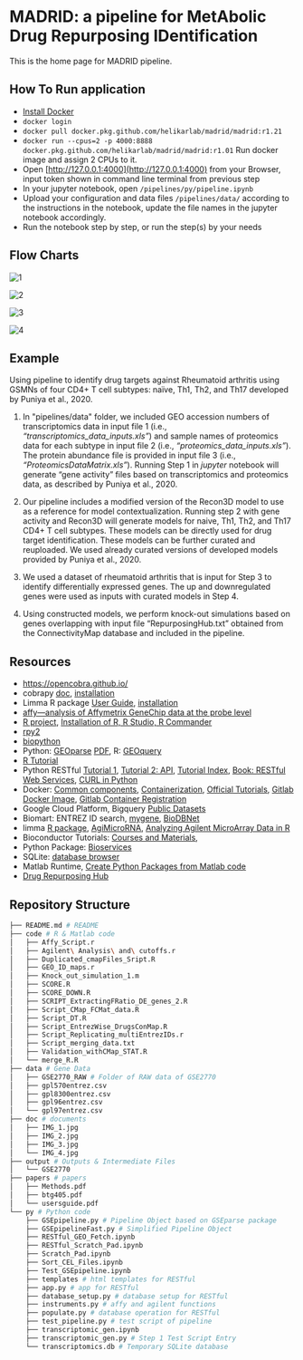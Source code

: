 # MADRID: a pipeline for MetAbolic Drug Repurposing IDentification

This is the home page for MADRID pipeline.

## How To Run application
- [Install Docker](https://docs.docker.com/install/)
- `docker login`
- `docker pull docker.pkg.github.com/helikarlab/madrid/madrid:r1.21`
- `docker run --cpus=2 -p 4000:8888 docker.pkg.github.com/helikarlab/madrid/madrid:r1.01` Run docker image and assign 2 CPUs to it.
- Open [http://127.0.0.1:4000](http://127.0.0.1:4000) from your Browser, input token shown in command line terminal from previous step
- In your jupyter notebook, open `/pipelines/py/pipeline.ipynb`
- Upload your configuration and data files `/pipelines/data/` according to the instructions in the notebook, update the file names in the jupyter notebook accordingly.
- Run the notebook step by step, or run the step(s) by your needs








## Flow Charts
![1](./doc/IMG_1.jpg)

![2](./doc/IMG_2.jpg)

![3](./doc/IMG_3.jpg)

![4](./doc/IMG_4.jpg)



## Example

Using pipeline to identify drug targets against Rheumatoid arthritis using GSMNs of four CD4+ T cell subtypes: naïve, Th1, Th2, and Th17 developed by Puniya et al., 2020. 

1. In "pipelines/data" folder, we included GEO accession numbers of transcriptomics data in input file 1 (i.e., _“transcriptomics_data_inputs.xls”_) and sample names of proteomics data for each subtype in input file 2 (i.e., _“proteomics_data_inputs.xls”_). The protein abundance file is provided in input file 3 (i.e., _“ProteomicsDataMatrix.xls”_). Running Step 1 in _jupyter_ notebook will generate “gene activity” files based on transcriptomics and proteomics data, as described by Puniya et al., 2020. 

2. Our pipeline includes a modified version of the Recon3D model to use as a reference for model contextualization. Running step 2 with gene activity and Recon3D will generate models for naive, Th1, Th2, and Th17 CD4+ T cell subtypes. These models can be directly used for drug target identification. These models can be further curated and reuploaded. We used already curated versions of developed models provided by Puniya et al., 2020. 

3. We used a dataset of rheumatoid arthritis that is input for Step 3 to identify differentially expressed genes. The up and downregulated genes were used as inputs with curated models in Step 4. 

4. Using constructed models, we perform knock-out simulations based on genes overlapping with input file “RepurposingHub.txt” obtained from the ConnectivityMap database and included in the pipeline. 


## Resources
* https://opencobra.github.io/
* cobrapy [doc](https://cobrapy.readthedocs.io/en/stable/), [installation](https://github.com/opencobra/cobrapy/blob/master/INSTALL.rst)
* Limma R package [User Guide](https://www.bioconductor.org/packages/release/bioc/vignettes/limma/inst/doc/usersguide.pdf), [installation](https://bioconductor.org/packages/release/bioc/html/limma.html)
* [affy—analysis of Affymetrix GeneChip data at the probe level](./papers/btg405.pdf)
* [R project](https://www.r-project.org/), [Installation of R, R Studio, R Commander](https://www.andrewheiss.com/blog/2012/04/17/install-r-rstudio-r-commander-windows-osx/)
* [rpy2](https://rpy2.readthedocs.io)
* [biopython](https://biopython.org/wiki/Packages)
* Python: [GEOparse](https://geoparse.readthedocs.io/) [PDF](./doc/geoparse.pdf), R: [GEOquery](https://bioconductor.org/packages/release/bioc/html/GEOquery.html)
* [R Tutorial](https://www.cyclismo.org/tutorial/R/index.html)
* Python RESTful [Tutorial 1](https://kite.com/blog/python/flask-sqlalchemy-tutorial/), [Tutorial 2: API](https://kite.com/blog/python/flask-restful-api-tutorial/), [Tutorial Index](https://realpython.com/tutorials/api/), [Book: RESTful Web Services](http://restfulwebapis.org/RESTful_Web_Services/), [CURL in Python](https://curl.trillworks.com/#python)
* Docker: [Common components](https://www.digitalocean.com/community/tutorials/the-docker-ecosystem-an-introduction-to-common-components), [Containerization](https://www.digitalocean.com/community/tutorials/the-docker-ecosystem-an-overview-of-containerization), [Official Tutorials](https://docs.docker.com/get-started/), [Gitlab Docker Image](https://docs.gitlab.com/ee/ci/docker/using_docker_build.html), [Gitlab Container Registration](https://docs.gitlab.com/ee/user/packages/container_registry/)
* Google Cloud Platform, Bigquery [Public Datasets](https://www.reddit.com/r/bigquery/wiki/datasets)
* Biomart: ENTREZ ID search, [mygene](https://mygene.info/), [BioDBNet](https://biodbnet-abcc.ncifcrf.gov/db/db2db.php)
* limma [R package](http://bioconductor.org/packages/release/bioc/html/limma.html), [AgiMicroRNA](https://bioconductor.org/packages/release/bioc/html/AgiMicroRna.html), [Analyzing Agilent MicroArray Data in R](https://support.bioconductor.org/p/96655/)
* Bioconductor Tutorials: [Courses and Materials](http://master.bioconductor.org/help/course-materials/),
* Python Package: [Bioservices](https://bioservices.readthedocs.io/en/master/)
* SQLite: [database browser](https://sqlitebrowser.org/dl/)
* Matlab Runtime, [Create Python Packages from Matlab code](https://www.mathworks.com/help/compiler_sdk/gs/create-a-python-application-with-matlab-code.html)
* [Drug Repurposing Hub](https://clue.io/repurposing-app)






## Repository Structure

```bash
├── README.md # README
├── code # R & Matlab code
│   ├── Affy_Script.r
│   ├── Agilent\ Analysis\ and\ cutoffs.r
│   ├── Duplicated_cmapFiles_Sript.R
│   ├── GEO_ID_maps.r
│   ├── Knock_out_simulation_1.m
│   ├── SCORE.R
│   ├── SCORE_DOWN.R
│   ├── SCRIPT_ExtractingFRatio_DE_genes_2.R
│   ├── Script_CMap_FCMat_data.R
│   ├── Script_DT.R
│   ├── Script_EntrezWise_DrugsConMap.R
│   ├── Script_Replicating_multiEntrezIDs.r
│   ├── Script_merging_data.txt
│   ├── Validation_withCMap_STAT.R
│   └── merge_R.R
├── data # Gene Data
│   ├── GSE2770_RAW # Folder of RAW data of GSE2770
│   ├── gpl570entrez.csv
│   ├── gpl8300entrez.csv
│   ├── gpl96entrez.csv
│   └── gpl97entrez.csv
├── doc # documents
│   ├── IMG_1.jpg
│   ├── IMG_2.jpg
│   ├── IMG_3.jpg
│   └── IMG_4.jpg
├── output # Outputs & Intermediate Files
│   └── GSE2770
├── papers # papers
│   ├── Methods.pdf
│   ├── btg405.pdf
│   └── usersguide.pdf
└── py # Python code
    ├── GSEpipeline.py # Pipeline Object based on GSEparse package
    ├── GSEpipelineFast.py # Simplified Pipeline Object
    ├── RESTful_GEO_Fetch.ipynb
    ├── RESTful_Scratch_Pad.ipynb
    ├── Scratch_Pad.ipynb
    ├── Sort_CEL_Files.ipynb
    ├── Test_GSEpipeline.ipynb
    ├── templates # html templates for RESTful
    ├── app.py # app for RESTful
    ├── database_setup.py # database setup for RESTful
    ├── instruments.py # affy and agilent functions
    ├── populate.py # database operation for RESTful
    ├── test_pipeline.py # test script of pipeline
    ├── transcriptomic_gen.ipynb
    ├── transcriptomic_gen.py # Step 1 Test Script Entry
    └── transcriptomics.db # Temporary SQLite database
```
